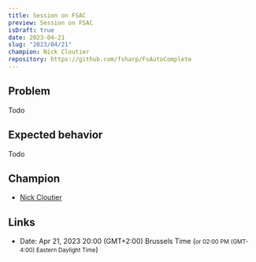 ```yaml
---
title: Session on FSAC
preview: Session on FSAC
isDraft: true
date: 2023-04-21
slug: "2023/04/21"
champion: Nick Cloutier
repository: https://github.com/fsharp/FsAutoComplete
---
```


## Problem

Todo

## Expected behavior

Todo

## Champion

- [Nick Cloutier](https://github.com/nickybaby)

## Links

- Date: Apr 21, 2023 20:00 (GMT+2:00) Brussels Time (<small>or 02:00 PM (GMT-4:00) Eastern Daylight Time</small>)
